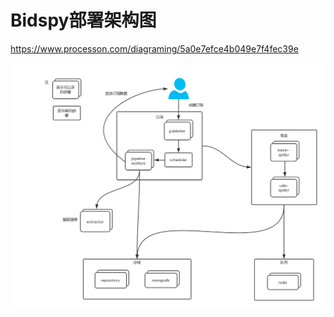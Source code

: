# Bidspy部署架构图

https://www.processon.com/diagraming/5a0e7efce4b049e7f4fec39e

![](/assets/部署架构图.png)


